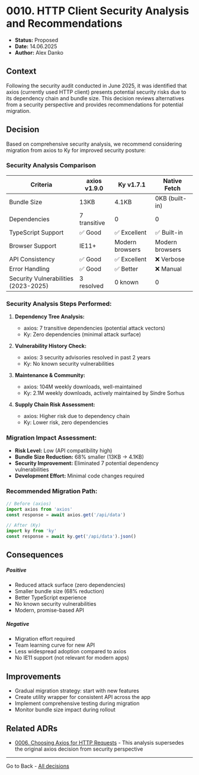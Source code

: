 # 0010. HTTP Client Security Analysis and Recommendations

- **Status:** Proposed
- **Date:** 14.06.2025
- **Author:** Alex Danko

## Context

Following the security audit conducted in June 2025, it was identified that axios (currently used HTTP client) presents potential security risks due to its dependency chain and bundle size. This decision reviews alternatives from a security perspective and provides recommendations for potential migration.

## Decision

Based on comprehensive security analysis, we recommend considering migration from axios to Ky for improved security posture:

### Security Analysis Comparison

| Criteria | axios v1.9.0 | Ky v1.7.1 | Native Fetch |
|----------|--------------|-----------|--------------|
| Bundle Size | 13KB | 4.1KB | 0KB (built-in) |
| Dependencies | 7 transitive | 0 | 0 |
| TypeScript Support | ✅ Good | ✅ Excellent | ✅ Built-in |
| Browser Support | IE11+ | Modern browsers | Modern browsers |
| API Consistency | ✅ Good | ✅ Excellent | ❌ Verbose |
| Error Handling | ✅ Good | ✅ Better | ❌ Manual |
| Security Vulnerabilities (2023-2025) | 3 resolved | 0 known | 0 |

### Security Analysis Steps Performed:

1. **Dependency Tree Analysis:**
   - axios: 7 transitive dependencies (potential attack vectors)
   - Ky: Zero dependencies (minimal attack surface)

2. **Vulnerability History Check:**
   - axios: 3 security advisories resolved in past 2 years
   - Ky: No known security vulnerabilities

3. **Maintenance & Community:**
   - axios: 104M weekly downloads, well-maintained
   - Ky: 2.1M weekly downloads, actively maintained by Sindre Sorhus

4. **Supply Chain Risk Assessment:**
   - axios: Higher risk due to dependency chain
   - Ky: Lower risk, zero dependencies

### Migration Impact Assessment:
- **Risk Level:** Low (API compatibility high)
- **Bundle Size Reduction:** 68% smaller (13KB → 4.1KB)
- **Security Improvement:** Eliminated 7 potential dependency vulnerabilities
- **Development Effort:** Minimal code changes required

### Recommended Migration Path:
```typescript
// Before (axios)
import axios from 'axios'
const response = await axios.get('/api/data')

// After (Ky)
import ky from 'ky'
const response = await ky.get('/api/data').json()
```

## Consequences
##### Positive
- Reduced attack surface (zero dependencies)
- Smaller bundle size (68% reduction)
- Better TypeScript experience
- No known security vulnerabilities
- Modern, promise-based API

##### Negative
- Migration effort required
- Team learning curve for new API
- Less widespread adoption compared to axios
- No IE11 support (not relevant for modern apps)

## Improvements
- Gradual migration strategy: start with new features
- Create utility wrapper for consistent API across the app
- Implement comprehensive testing during migration
- Monitor bundle size impact during rollout

## Related ADRs
- [0006. Choosing Axios for HTTP Requests](0006-http-axios.md) - This analysis supersedes the original axios decision from security perspective

---
Go to Back - [All decisions](../README.md) 